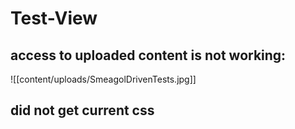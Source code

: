 # Test-View

## access to uploaded content is not working:
![[content/uploads/SmeagolDrivenTests.jpg]]

## did not get current css